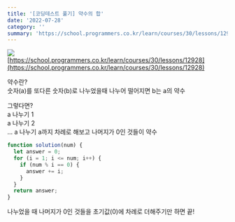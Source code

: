 ```yaml
---
title: '[코딩테스트 풀기] 약수의 합'
date: '2022-07-28'
category: ''
summary: 'https://school.programmers.co.kr/learn/courses/30/lessons/12928'
---
```


![](https://velog.velcdn.com/images/jiwonyyy/post/dfb374ee-cb52-441c-b520-011840f155b1/image.png)  
[https://school.programmers.co.kr/learn/courses/30/lessons/12928](https://school.programmers.co.kr/learn/courses/30/lessons/12928)

약수란?  
숫자(a)를 또다른 숫자(b)로 나누었을때 나누어 떨어지면 b는 a의 약수

그렇다면?  
a 나누기 1  
a 나누기 2  
... a 나누기 a까지 차례로 해보고 나머지가 0인 것들이 약수

```js
function solution(num) {
  let answer = 0;
  for (i = 1; i <= num; i++) {
    if (num % i == 0) {
      answer += i;
    }
  }
  return answer;
}
```

나누었을 때 나머지가 0인 것들을 초기값(0)에 차례로 더해주기만 하면 끝!

